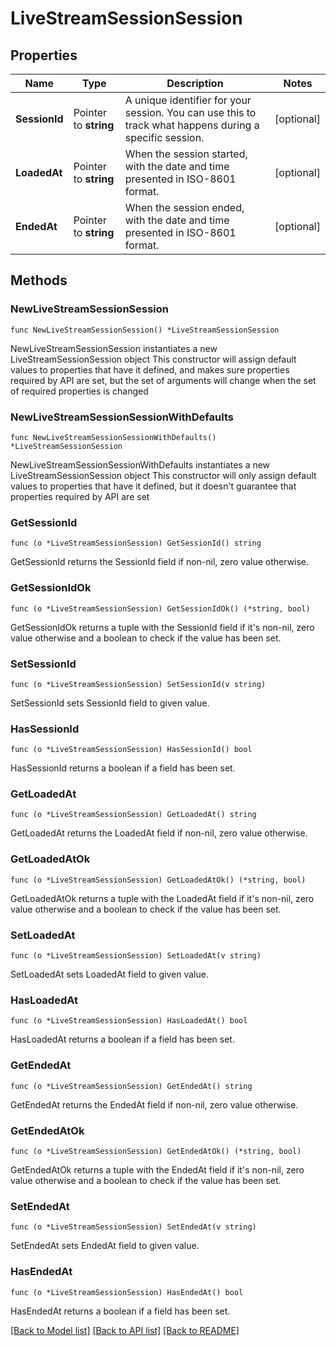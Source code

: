 # LiveStreamSessionSession

## Properties

Name | Type | Description | Notes
------------ | ------------- | ------------- | -------------
**SessionId** | Pointer to **string** | A unique identifier for your session. You can use this to track what happens during a specific session. | [optional] 
**LoadedAt** | Pointer to **string** | When the session started, with the date and time presented in ISO-8601 format. | [optional] 
**EndedAt** | Pointer to **string** | When the session ended, with the date and time presented in ISO-8601 format. | [optional] 

## Methods

### NewLiveStreamSessionSession

`func NewLiveStreamSessionSession() *LiveStreamSessionSession`

NewLiveStreamSessionSession instantiates a new LiveStreamSessionSession object
This constructor will assign default values to properties that have it defined,
and makes sure properties required by API are set, but the set of arguments
will change when the set of required properties is changed

### NewLiveStreamSessionSessionWithDefaults

`func NewLiveStreamSessionSessionWithDefaults() *LiveStreamSessionSession`

NewLiveStreamSessionSessionWithDefaults instantiates a new LiveStreamSessionSession object
This constructor will only assign default values to properties that have it defined,
but it doesn't guarantee that properties required by API are set

### GetSessionId

`func (o *LiveStreamSessionSession) GetSessionId() string`

GetSessionId returns the SessionId field if non-nil, zero value otherwise.

### GetSessionIdOk

`func (o *LiveStreamSessionSession) GetSessionIdOk() (*string, bool)`

GetSessionIdOk returns a tuple with the SessionId field if it's non-nil, zero value otherwise
and a boolean to check if the value has been set.

### SetSessionId

`func (o *LiveStreamSessionSession) SetSessionId(v string)`

SetSessionId sets SessionId field to given value.

### HasSessionId

`func (o *LiveStreamSessionSession) HasSessionId() bool`

HasSessionId returns a boolean if a field has been set.

### GetLoadedAt

`func (o *LiveStreamSessionSession) GetLoadedAt() string`

GetLoadedAt returns the LoadedAt field if non-nil, zero value otherwise.

### GetLoadedAtOk

`func (o *LiveStreamSessionSession) GetLoadedAtOk() (*string, bool)`

GetLoadedAtOk returns a tuple with the LoadedAt field if it's non-nil, zero value otherwise
and a boolean to check if the value has been set.

### SetLoadedAt

`func (o *LiveStreamSessionSession) SetLoadedAt(v string)`

SetLoadedAt sets LoadedAt field to given value.

### HasLoadedAt

`func (o *LiveStreamSessionSession) HasLoadedAt() bool`

HasLoadedAt returns a boolean if a field has been set.

### GetEndedAt

`func (o *LiveStreamSessionSession) GetEndedAt() string`

GetEndedAt returns the EndedAt field if non-nil, zero value otherwise.

### GetEndedAtOk

`func (o *LiveStreamSessionSession) GetEndedAtOk() (*string, bool)`

GetEndedAtOk returns a tuple with the EndedAt field if it's non-nil, zero value otherwise
and a boolean to check if the value has been set.

### SetEndedAt

`func (o *LiveStreamSessionSession) SetEndedAt(v string)`

SetEndedAt sets EndedAt field to given value.

### HasEndedAt

`func (o *LiveStreamSessionSession) HasEndedAt() bool`

HasEndedAt returns a boolean if a field has been set.


[[Back to Model list]](../README.md#documentation-for-models) [[Back to API list]](../README.md#documentation-for-api-endpoints) [[Back to README]](../README.md)


